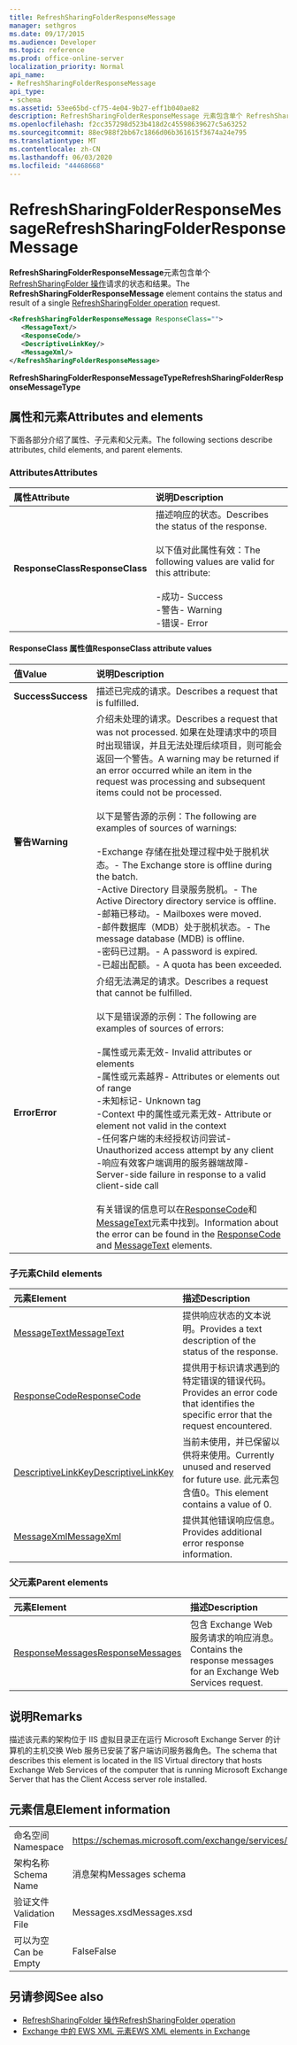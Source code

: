 ```yaml
---
title: RefreshSharingFolderResponseMessage
manager: sethgros
ms.date: 09/17/2015
ms.audience: Developer
ms.topic: reference
ms.prod: office-online-server
localization_priority: Normal
api_name:
- RefreshSharingFolderResponseMessage
api_type:
- schema
ms.assetid: 53ee65bd-cf75-4e04-9b27-eff1b040ae82
description: RefreshSharingFolderResponseMessage 元素包含单个 RefreshSharingFolder 操作请求的状态和结果。
ms.openlocfilehash: f2cc357298d523b418d2c45598639627c5a63252
ms.sourcegitcommit: 88ec988f2bb67c1866d06b361615f3674a24e795
ms.translationtype: MT
ms.contentlocale: zh-CN
ms.lasthandoff: 06/03/2020
ms.locfileid: "44468668"
---
```

# <a name="refreshsharingfolderresponsemessage"></a><span data-ttu-id="35a90-103">RefreshSharingFolderResponseMessage</span><span class="sxs-lookup"><span data-stu-id="35a90-103">RefreshSharingFolderResponseMessage</span></span>

<span data-ttu-id="35a90-104">**RefreshSharingFolderResponseMessage**元素包含单个[RefreshSharingFolder 操作](refreshsharingfolder-operation.md)请求的状态和结果。</span><span class="sxs-lookup"><span data-stu-id="35a90-104">The **RefreshSharingFolderResponseMessage** element contains the status and result of a single [RefreshSharingFolder operation](refreshsharingfolder-operation.md) request.</span></span> 
  
```xml
<RefreshSharingFolderResponseMessage ResponseClass="">
   <MessageText/>
   <ResponseCode/>
   <DescriptiveLinkKey/>
   <MessageXml/>
</RefreshSharingFolderResponseMessage>
```

 <span data-ttu-id="35a90-105">**RefreshSharingFolderResponseMessageType**</span><span class="sxs-lookup"><span data-stu-id="35a90-105">**RefreshSharingFolderResponseMessageType**</span></span>
## <a name="attributes-and-elements"></a><span data-ttu-id="35a90-106">属性和元素</span><span class="sxs-lookup"><span data-stu-id="35a90-106">Attributes and elements</span></span>

<span data-ttu-id="35a90-107">下面各部分介绍了属性、子元素和父元素。</span><span class="sxs-lookup"><span data-stu-id="35a90-107">The following sections describe attributes, child elements, and parent elements.</span></span>
  
### <a name="attributes"></a><span data-ttu-id="35a90-108">Attributes</span><span class="sxs-lookup"><span data-stu-id="35a90-108">Attributes</span></span>

|<span data-ttu-id="35a90-109">**属性**</span><span class="sxs-lookup"><span data-stu-id="35a90-109">**Attribute**</span></span>|<span data-ttu-id="35a90-110">**说明**</span><span class="sxs-lookup"><span data-stu-id="35a90-110">**Description**</span></span>|
|:-----|:-----|
|<span data-ttu-id="35a90-111">**ResponseClass**</span><span class="sxs-lookup"><span data-stu-id="35a90-111">**ResponseClass**</span></span> <br/> | <span data-ttu-id="35a90-112">描述响应的状态。</span><span class="sxs-lookup"><span data-stu-id="35a90-112">Describes the status of the response.</span></span> <br/><br/><span data-ttu-id="35a90-113">以下值对此属性有效：</span><span class="sxs-lookup"><span data-stu-id="35a90-113">The following values are valid for this attribute:</span></span>  <br/><br/><span data-ttu-id="35a90-114">-成功</span><span class="sxs-lookup"><span data-stu-id="35a90-114">-  Success</span></span>  <br/><span data-ttu-id="35a90-115">-警告</span><span class="sxs-lookup"><span data-stu-id="35a90-115">-  Warning</span></span>  <br/><span data-ttu-id="35a90-116">-错误</span><span class="sxs-lookup"><span data-stu-id="35a90-116">-  Error</span></span>  <br/> |
   
#### <a name="responseclass-attribute-values"></a><span data-ttu-id="35a90-117">ResponseClass 属性值</span><span class="sxs-lookup"><span data-stu-id="35a90-117">ResponseClass attribute values</span></span>

|<span data-ttu-id="35a90-118">**值**</span><span class="sxs-lookup"><span data-stu-id="35a90-118">**Value**</span></span>|<span data-ttu-id="35a90-119">**说明**</span><span class="sxs-lookup"><span data-stu-id="35a90-119">**Description**</span></span>|
|:-----|:-----|
|<span data-ttu-id="35a90-120">**Success**</span><span class="sxs-lookup"><span data-stu-id="35a90-120">**Success**</span></span> <br/> |<span data-ttu-id="35a90-121">描述已完成的请求。</span><span class="sxs-lookup"><span data-stu-id="35a90-121">Describes a request that is fulfilled.</span></span>  <br/> |
|<span data-ttu-id="35a90-122">**警告**</span><span class="sxs-lookup"><span data-stu-id="35a90-122">**Warning**</span></span> <br/> | <span data-ttu-id="35a90-123">介绍未处理的请求。</span><span class="sxs-lookup"><span data-stu-id="35a90-123">Describes a request that was not processed.</span></span> <span data-ttu-id="35a90-124">如果在处理请求中的项目时出现错误，并且无法处理后续项目，则可能会返回一个警告。</span><span class="sxs-lookup"><span data-stu-id="35a90-124">A warning may be returned if an error occurred while an item in the request was processing and subsequent items could not be processed.</span></span> <br/><br/><span data-ttu-id="35a90-125">以下是警告源的示例：</span><span class="sxs-lookup"><span data-stu-id="35a90-125">The following are examples of sources of warnings:</span></span> <br/> <br/><span data-ttu-id="35a90-126">-Exchange 存储在批处理过程中处于脱机状态。</span><span class="sxs-lookup"><span data-stu-id="35a90-126">-  The Exchange store is offline during the batch.</span></span>  <br/><span data-ttu-id="35a90-127">-Active Directory 目录服务脱机。</span><span class="sxs-lookup"><span data-stu-id="35a90-127">-  The Active Directory directory service is offline.</span></span>  <br/><span data-ttu-id="35a90-128">-邮箱已移动。</span><span class="sxs-lookup"><span data-stu-id="35a90-128">-  Mailboxes were moved.</span></span>  <br/><span data-ttu-id="35a90-129">-邮件数据库（MDB）处于脱机状态。</span><span class="sxs-lookup"><span data-stu-id="35a90-129">-  The message database (MDB) is offline.</span></span>  <br/><span data-ttu-id="35a90-130">-密码已过期。</span><span class="sxs-lookup"><span data-stu-id="35a90-130">-  A password is expired.</span></span>  <br/><span data-ttu-id="35a90-131">-已超出配额。</span><span class="sxs-lookup"><span data-stu-id="35a90-131">-  A quota has been exceeded.</span></span>  <br/> |
|<span data-ttu-id="35a90-132">**Error**</span><span class="sxs-lookup"><span data-stu-id="35a90-132">**Error**</span></span> <br/> | <span data-ttu-id="35a90-133">介绍无法满足的请求。</span><span class="sxs-lookup"><span data-stu-id="35a90-133">Describes a request that cannot be fulfilled.</span></span> <br/><br/><span data-ttu-id="35a90-134">以下是错误源的示例：</span><span class="sxs-lookup"><span data-stu-id="35a90-134">The following are examples of sources of errors:</span></span>  <br/><br/><span data-ttu-id="35a90-135">-属性或元素无效</span><span class="sxs-lookup"><span data-stu-id="35a90-135">-  Invalid attributes or elements</span></span>  <br/><span data-ttu-id="35a90-136">-属性或元素越界</span><span class="sxs-lookup"><span data-stu-id="35a90-136">-  Attributes or elements out of range</span></span>  <br/><span data-ttu-id="35a90-137">-未知标记</span><span class="sxs-lookup"><span data-stu-id="35a90-137">-  Unknown tag</span></span>  <br/><span data-ttu-id="35a90-138">-Context 中的属性或元素无效</span><span class="sxs-lookup"><span data-stu-id="35a90-138">-  Attribute or element not valid in the context</span></span>  <br/><span data-ttu-id="35a90-139">-任何客户端的未经授权访问尝试</span><span class="sxs-lookup"><span data-stu-id="35a90-139">-  Unauthorized access attempt by any client</span></span>  <br/><span data-ttu-id="35a90-140">-响应有效客户端调用的服务器端故障</span><span class="sxs-lookup"><span data-stu-id="35a90-140">-  Server-side failure in response to a valid client-side call</span></span>  <br/><br/>  <span data-ttu-id="35a90-141">有关错误的信息可以在[ResponseCode](responsecode.md)和[MessageText](messagetext.md)元素中找到。</span><span class="sxs-lookup"><span data-stu-id="35a90-141">Information about the error can be found in the [ResponseCode](responsecode.md) and [MessageText](messagetext.md) elements.</span></span>  <br/> |
   
### <a name="child-elements"></a><span data-ttu-id="35a90-142">子元素</span><span class="sxs-lookup"><span data-stu-id="35a90-142">Child elements</span></span>

|<span data-ttu-id="35a90-143">**元素**</span><span class="sxs-lookup"><span data-stu-id="35a90-143">**Element**</span></span>|<span data-ttu-id="35a90-144">**描述**</span><span class="sxs-lookup"><span data-stu-id="35a90-144">**Description**</span></span>|
|:-----|:-----|
|[<span data-ttu-id="35a90-145">MessageText</span><span class="sxs-lookup"><span data-stu-id="35a90-145">MessageText</span></span>](messagetext.md) <br/> |<span data-ttu-id="35a90-146">提供响应状态的文本说明。</span><span class="sxs-lookup"><span data-stu-id="35a90-146">Provides a text description of the status of the response.</span></span>  <br/> |
|[<span data-ttu-id="35a90-147">ResponseCode</span><span class="sxs-lookup"><span data-stu-id="35a90-147">ResponseCode</span></span>](responsecode.md) <br/> |<span data-ttu-id="35a90-148">提供用于标识请求遇到的特定错误的错误代码。</span><span class="sxs-lookup"><span data-stu-id="35a90-148">Provides an error code that identifies the specific error that the request encountered.</span></span>  <br/> |
|[<span data-ttu-id="35a90-149">DescriptiveLinkKey</span><span class="sxs-lookup"><span data-stu-id="35a90-149">DescriptiveLinkKey</span></span>](descriptivelinkkey.md) <br/> |<span data-ttu-id="35a90-150">当前未使用，并已保留以供将来使用。</span><span class="sxs-lookup"><span data-stu-id="35a90-150">Currently unused and reserved for future use.</span></span> <span data-ttu-id="35a90-151">此元素包含值0。</span><span class="sxs-lookup"><span data-stu-id="35a90-151">This element contains a value of 0.</span></span>  <br/> |
|[<span data-ttu-id="35a90-152">MessageXml</span><span class="sxs-lookup"><span data-stu-id="35a90-152">MessageXml</span></span>](messagexml.md) <br/> |<span data-ttu-id="35a90-153">提供其他错误响应信息。</span><span class="sxs-lookup"><span data-stu-id="35a90-153">Provides additional error response information.</span></span>  <br/> |
   
### <a name="parent-elements"></a><span data-ttu-id="35a90-154">父元素</span><span class="sxs-lookup"><span data-stu-id="35a90-154">Parent elements</span></span>

|<span data-ttu-id="35a90-155">**元素**</span><span class="sxs-lookup"><span data-stu-id="35a90-155">**Element**</span></span>|<span data-ttu-id="35a90-156">**描述**</span><span class="sxs-lookup"><span data-stu-id="35a90-156">**Description**</span></span>|
|:-----|:-----|
|[<span data-ttu-id="35a90-157">ResponseMessages</span><span class="sxs-lookup"><span data-stu-id="35a90-157">ResponseMessages</span></span>](responsemessages.md) <br/> |<span data-ttu-id="35a90-158">包含 Exchange Web 服务请求的响应消息。</span><span class="sxs-lookup"><span data-stu-id="35a90-158">Contains the response messages for an Exchange Web Services request.</span></span>  <br/> |
   
## <a name="remarks"></a><span data-ttu-id="35a90-159">说明</span><span class="sxs-lookup"><span data-stu-id="35a90-159">Remarks</span></span>

<span data-ttu-id="35a90-160">描述该元素的架构位于 IIS 虚拟目录正在运行 Microsoft Exchange Server 的计算机的主机交换 Web 服务已安装了客户端访问服务器角色。</span><span class="sxs-lookup"><span data-stu-id="35a90-160">The schema that describes this element is located in the IIS Virtual directory that hosts Exchange Web Services of the computer that is running Microsoft Exchange Server that has the Client Access server role installed.</span></span>
  
## <a name="element-information"></a><span data-ttu-id="35a90-161">元素信息</span><span class="sxs-lookup"><span data-stu-id="35a90-161">Element information</span></span>

|||
|:-----|:-----|
|<span data-ttu-id="35a90-162">命名空间</span><span class="sxs-lookup"><span data-stu-id="35a90-162">Namespace</span></span>  <br/> |https://schemas.microsoft.com/exchange/services/2006/messages  <br/> |
|<span data-ttu-id="35a90-163">架构名称</span><span class="sxs-lookup"><span data-stu-id="35a90-163">Schema Name</span></span>  <br/> |<span data-ttu-id="35a90-164">消息架构</span><span class="sxs-lookup"><span data-stu-id="35a90-164">Messages schema</span></span>  <br/> |
|<span data-ttu-id="35a90-165">验证文件</span><span class="sxs-lookup"><span data-stu-id="35a90-165">Validation File</span></span>  <br/> |<span data-ttu-id="35a90-166">Messages.xsd</span><span class="sxs-lookup"><span data-stu-id="35a90-166">Messages.xsd</span></span>  <br/> |
|<span data-ttu-id="35a90-167">可以为空</span><span class="sxs-lookup"><span data-stu-id="35a90-167">Can be Empty</span></span>  <br/> |<span data-ttu-id="35a90-168">False</span><span class="sxs-lookup"><span data-stu-id="35a90-168">False</span></span>  <br/> |
   
## <a name="see-also"></a><span data-ttu-id="35a90-169">另请参阅</span><span class="sxs-lookup"><span data-stu-id="35a90-169">See also</span></span>

- [<span data-ttu-id="35a90-170">RefreshSharingFolder 操作</span><span class="sxs-lookup"><span data-stu-id="35a90-170">RefreshSharingFolder operation</span></span>](refreshsharingfolder-operation.md)
- [<span data-ttu-id="35a90-171">Exchange 中的 EWS XML 元素</span><span class="sxs-lookup"><span data-stu-id="35a90-171">EWS XML elements in Exchange</span></span>](ews-xml-elements-in-exchange.md)

